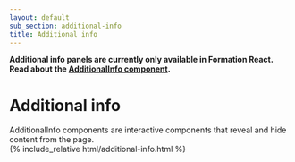 ```yaml
---
layout: default
sub_section: additional-info
title: Additional info
---
```


<div class="vads-u-background-color--gold vads-u-padding--2 vads-u-display--inline-block vads-u-width--auto vads-u-margin-bottom--5">
  <p class="vads-u-margin--0  vads-u-measure--5"><strong>Additional info panels are currently only available in Formation React. Read about the <a href="https://department-of-veterans-affairs.github.io/veteran-facing-services-tools/visual-design/components/additionalinfo/">AdditionalInfo component</a>.</strong></p>
</div>

# Additional info

<div class="va-introtext" markdown="1">
AdditionalInfo components are interactive components that reveal and hide content from the page.
</div>

<div class="site-showcase">
{% include_relative html/additional-info.html %}
</div>

